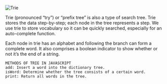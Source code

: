 ![Trie](https://builtin.com/sites/www.builtin.com/files/styles/ckeditor_optimize/public/inline-images/9_javascript-data-structures.png)

Trie (pronounced “try”) or “prefix tree” is also a type of search tree. Trie stores the data step-by-step; each node in the tree represents a step. We use trie to store vocabulary so it can be quickly searched, especially for an auto-complete function.

Each node in trie has an alphabet and following the branch can form a complete word. It also comprises a boolean indicator to show whether or not it’s the end of a string.

```
METHODS OF TRIE IN JAVASCRIPT
add: Insert a word into the dictionary tree.
isWord: Determine whether the tree consists of a certain word.
print: Return all words in the tree.
```